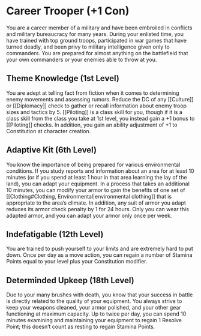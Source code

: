 # Career Trooper (+1 Con)
You are a career member of a military and have been embroiled in conflicts and military bureaucracy for many years. During your enlisted time, you have trained with top ground troops, participated in war games that have turned deadly, and been privy to military intelligence given only to commanders. You are prepared for almost anything on the battlefield that your own commanders or your enemies able to throw at you.

## Theme Knowledge (1st Level)
You are adept at telling fact from fiction when it comes to determining enemy movements and assessing rumors. Reduce the DC of any [[Culture]] or [[Diplomacy]] check to gather or recall information about enemy troop sizes and tactics by 5. [[Piloting]] is a class skill for you, though if it is a class skill from the class you take at 1st level, you instead gain a +1 bonus to [[Piloting]] checks. In addition, you gain an ability adjustment of +1 to Constitution at character creation.

## Adaptive Kit (6th Level)
You know the importance of being prepared for various environmental conditions. If you study reports and information about an area for at least 10 minutes (or if you spend at least 1 hour in that area learning the lay of the land), you can adapt your equipment. In a process that takes an additional 10 minutes, you can modify your armor to gain the benefits of one set of [[Clothing#Clothing, Environmental|environmental clothing]] that is appropriate to the area’s climate. In addition, any suit of armor you adapt reduces its armor check penalty by 1 for 24 hours. Only you can wear this adapted armor, and you can adapt your armor only once per week.

## Indefatigable (12th Level)
You are trained to push yourself to your limits and are extremely hard to put down. Once per day as a move action, you can regain a number of Stamina Points equal to your level plus your Constitution modifier.

## Determinded Upkeep (18th Level)
Due to your many brushes with death, you know that your success in battle is directly related to the quality of your equipment. You always strive to keep your weapons cleaned, your armor polished, and your other gear functioning at maximum capacity. Up to twice per day, you can spend 10 minutes examining and maintaining your equipment to regain 1 Resolve Point; this doesn’t count as resting to regain Stamina Points.
